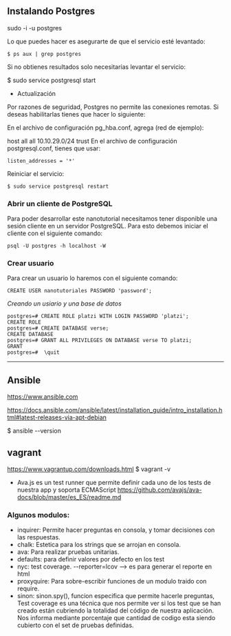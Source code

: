 ## Instalando Postgres

sudo -i -u postgres

Lo que puedes hacer es asegurarte de que el servicio esté levantado:

`
$ ps aux | grep postgres
`

Si no obtienes resultados solo necesitarías levantar el servicio:

$ sudo service postgresql start

+ Actualización

Por razones de seguridad, Postgres no permite las conexiones remotas. Si deseas habilitarlas tienes que hacer lo siguiente:

En el archivo de configuración pg_hba.conf, agrega (red de ejemplo):

host all all 10.10.29.0/24 trust
En el archivo de configuración postgresql.conf, tienes que usar:

`
listen_addresses = '*'
`

Reiniciar el servicio:

`
$ sudo service postgresql restart
`

### Abrir un cliente de PostgreSQL

Para poder desarrollar este nanotutorial necesitamos tener disponible una sesión cliente en un servidor PostgreSQL. Para esto debemos iniciar el cliente con el siguiente comando:

`
psql -U postgres -h localhost -W
`

### Crear usuario

Para crear un usuario lo haremos con el siguiente comando:

`
CREATE USER nanotutoriales PASSWORD 'password';
`

_Creando un usiario y una base de datos_
```
postgres=# CREATE ROLE platzi WITH LOGIN PASSWORD 'platzi';
CREATE ROLE
postgres=# CREATE DATABASE verse;
CREATE DATABASE
postgres=# GRANT ALL PRIVILEGES ON DATABASE verse TO platzi;
GRANT
postgres=#  \quit
```
----------------------------------------------------------
## Ansible

https://www.ansible.com

https://docs.ansible.com/ansible/latest/installation_guide/intro_installation.html#latest-releases-via-apt-debian

$ ansible --version

## vagrant

https://www.vagrantup.com/downloads.html
$ vagrant -v





+ Ava.js es un test runner que permite definir cada uno de los tests de nuestra app y soporta ECMAScript 
  https://github.com/avajs/ava-docs/blob/master/es_ES/readme.md



### Algunos modulos:

+ inquirer: Permite hacer preguntas en consola, y tomar decisiones con las respuestas.
+ chalk: Estetica para los strings que se arrojan en consola.
+ ava:  Para realizar pruebas unitarias.
+ defaults: para definir valores por defecto en los test
+ nyc: test coverage.  --reporter=lcov --> es para generar el reporte en html
+ proxyquire:  Para sobre-escribir funciones de un modulo traido con require.
+ sinon: sinon.spy(), funcion especifica que permite hacerle preguntas, 
Test coverage es una técnica que nos permite ver si los test que se han creado están cubriendo la totalidad del código de nuestra aplicación. Nos informa mediante porcentaje que cantidad de codigo esta siendo cubierto con el set de pruebas definidas.

